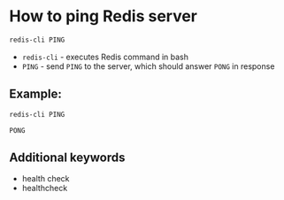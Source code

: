 # How to ping Redis server

```bash
redis-cli PING
```

- `redis-cli` - executes Redis command in bash
- `PING` - send `PING` to the server, which should answer `PONG` in response

## Example: 
```bash
redis-cli PING
```
```
PONG
```

## Additional keywords
- health check
- healthcheck

